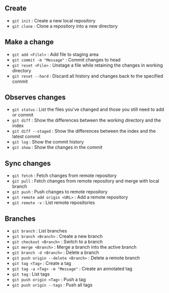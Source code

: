 ## Create

- `git init` : Create a new local repository
- `git clone` : Clone a repository into a new directory

## Make a change

- `git add <Filel>` : Add file to staging area
- `git commit -m "Message"` : Commit changes to head
- `git reset <File>` : Unstage a file while retaining the changes in working directory
- `git reset --hard` : Discard all history and changes back to the specified commit

## Observes changes

- `git status` : List the files you've changed and those you still need to add or commit
- `git diff` : Show the differences between the working directory and the index
- `git diff --staged` : Show the differences between the index and the latest commit
- `git log` : Show the commit history
- `git show` : Show the changes in the commit

## Sync changes

- `git fetch` : Fetch changes from remote repository
- `git pull` : Fetch changes from remote repository and merge with local branch
- `git push` : Push changes to remote repository
- `git remote add origin <URL>` : Add a remote repository
- `git remote -v` : List remote repositories

## Branches

- `git branch` : List branches
- `git branch <Branch>` : Create a new branch
- `git checkout <Branch>` : Switch to a branch
- `git merge <Branch>` : Merge a branch into the active branch
- `git branch -d <Branch>` : Delete a branch
- `git push origin --delete <Branch>` : Delete a remote branch
- `git tag <Tag>` : Create a tag
- `git tag -a <Tag> -m "Message"` : Create an annotated tag
- `git tag` : List tags
- `git push origin <Tag>` : Push a tag
- `git push origin --tags` : Push all tags

